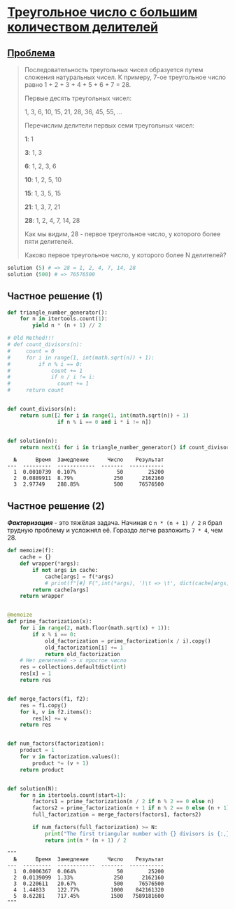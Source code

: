 # [Треугольное число с большим количеством делителей](TODO)

## [Проблема](https://euler.jakumo.org/problems/view/12.html)

>Последовательность треугольных чисел образуется путем сложения натуральных чисел.
> К примеру, 7-ое треугольное число равно 1 + 2 + 3 + 4 + 5 + 6 + 7 = 28. 
>
>Первые десять треугольных чисел:
>
>1, 3, 6, 10, 15, 21, 28, 36, 45, 55, ...
>
>Перечислим делители первых семи треугольных чисел:
>
> **1**: 1
>
> **3**: 1, 3
>
> **6**: 1, 2, 3, 6
>
> **10**: 1, 2, 5, 10
>
> **15**: 1, 3, 5, 15
>
> **21**: 1, 3, 7, 21
>
> **28**: 1, 2, 4, 7, 14, 28
>
>Как мы видим, 28 - первое треугольное число, у которого более пяти делителей.
>
>Каково первое треугольное число, у которого более N делителей?


``` python
solution (5) # => 28 = 1, 2, 4, 7, 14, 28
solution (500) # => 76576500
```

## Частное решение (1)

```python
def triangle_number_generator():
    for n in itertools.count(1):
        yield n * (n + 1) // 2

# Old Method!!!
# def count_divisors(n): 
#     count = 0
#     for i in range(1, int(math.sqrt(n)) + 1):
#         if n % i == 0:
#             count += 1
#             if n / i != i:
#               count += 1
#     return count


def count_divisors(n):
    return sum([2 for i in range(1, int(math.sqrt(n)) + 1)
                if n % i == 0 and i * i != n])


def solution(n):
    return next(i for i in triangle_number_generator() if count_divisors(i) > n)
```
```text
  №      Время  Замедление      Число    Результат
---  ---------  ------------  -------  -----------
  1  0.0010739  0.107%             50        25200
  2  0.0889911  8.79%             250      2162160
  3  2.97749    288.85%           500     76576500
```


## Частное решение (2)

***Факторизация*** - это тяжёлая задача. Начиная с `n * (n + 1) / 2` я брал трудную проблему и усложнял её.
Гораздо легче разложить `7 * 4`, чем 28.

```python
def memoize(f):
    cache = {}
    def wrapper(*args):
        if not args in cache:
            cache[args] = f(*args)
            # print(f"[#] F(",int(*args), ')\t => \t', dict(cache[args])) # TEST OUTPUT
        return cache[args]
    return wrapper


@memoize
def prime_factorization(x):
    for i in range(2, math.floor(math.sqrt(x) + 1)):
        if x % i == 0:
            old_factorization = prime_factorization(x / i).copy()
            old_factorization[i] += 1
            return old_factorization
    # Нет делителей -> x простое число
    res = collections.defaultdict(int)
    res[x] = 1
    return res


def merge_factors(f1, f2):
    res = f1.copy()
    for k, v in f2.items():
        res[k] += v
    return res


def num_factors(factorization):
    product = 1
    for v in factorization.values():
        product *= (v + 1)
    return product


def solution(N):
    for n in itertools.count(start=1):
        factors1 = prime_factorization(n / 2 if n % 2 == 0 else n)
        factors2 = prime_factorization(n + 1 if n % 2 == 0 else (n + 1) / 2)
        full_factorization = merge_factors(factors1, factors2)

        if num_factors(full_factorization) >= N:
            print("The first triangular number with {} divisors is {:,}".format(N, n * (n + 1) / 2))
            return int(n * (n + 1) / 2
```
```text
"""
  №      Время  Замедление      Число    Результат
---  ---------  ------------  -------  -----------
  1  0.0006367  0.064%             50        25200
  2  0.0139099  1.33%             250      2162160
  3  0.220611   20.67%            500     76576500
  4  1.44833    122.77%          1000    842161320
  5  8.62281    717.45%          1500   7589181600
"""
```